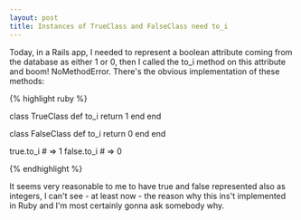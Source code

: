 ```yaml
---
layout: post
title: Instances of TrueClass and FalseClass need to_i
---
```


<span class="drops">T</span>oday, in a Rails app, I needed to represent a boolean attribute coming from the database as either 1 or 0, then I called the <span class="small_code">to_i</span> method on this attribute and boom! <span class="small_code">NoMethodError</span>. There's the obvious implementation of these methods:

{% highlight ruby %}

class TrueClass
  def to_i
    return 1
  end
end

class FalseClass
  def to_i
    return 0
  end
end

true.to_i # => 1
false.to_i # => 0

{% endhighlight %}

It seems very reasonable to me to have <span class="small_code">true</span> and <span class="small_code">false</span> represented also as integers, I can't see - at least now - the reason why this ins't implemented in Ruby and I'm most certainly gonna ask somebody why. 
